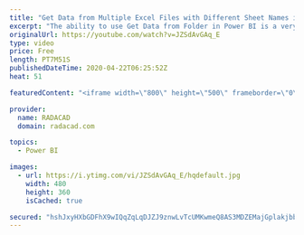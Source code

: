 ```yaml
---
title: "Get Data from Multiple Excel Files with Different Sheet Names into Power BI"
excerpt: "The ability to use Get Data from Folder in Power BI is a very useful option. However, if your sheet names are different in the list of Excel files, then you will face a problem. In this video, I’ll explain a method you can use that works regardless of the sheet names. Download the sample files from my"
originalUrl: https://youtube.com/watch?v=JZSdAvGAq_E
type: video
price: Free
length: PT7M51S
publishedDateTime: 2020-04-22T06:25:52Z
heat: 51

featuredContent: "<iframe width=\"800\" height=\"500\" frameborder=\"0\" src=\"https://www.youtube.com/embed/JZSdAvGAq_E\" allow=\"accelerometer; autoplay; encrypted-media; gyroscope; picture-in-picture\" allowfullscreen></iframe>"

provider:
  name: RADACAD
  domain: radacad.com

topics:
  - Power BI

images:
  - url: https://i.ytimg.com/vi/JZSdAvGAq_E/hqdefault.jpg
    width: 480
    height: 360
    isCached: true

secured: "hshJxyHXbGDFhX9wIQqZqLqDJZJ9znwLvTcUMKwmeQ8AS3MDZEMajGplakjbbtQam5dFc44j35SD5fIWxrozHeA50q2JHB0NLGw38PgepmDzr+ymlfdRGWBGaYFzqUIJARBgvPEJGclPfKatzF96iivEitsv/gzhk9MfxR0ppFjpYAXXB44KdA14Zf+YASw6LJ3YTvjRvkloCLY3ch3HhXgj6O8ztu0wRVYvmLLAUrUrDBs8819+vIa2P7aROfIpvkQUuXguGjId2+GTXi65YcG/GBYWaWly0C2X2kMONTdOhLTDGUn9zENMTic3w1NzAPzC1LfNvdrnLj9H15Fh2itM9h6KR3cDQ8SX03TJkA/UnTsLNtW4+BVYEJFZSOVCS8ZhZx6Ar03z6B0k/ZF5S5ULp/TQTjgt1FPxif6A2dg=;qSohaUSnJ0IRLNCcGtgC+g=="
---
```


